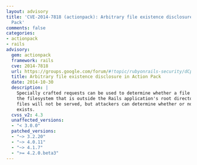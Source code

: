 ```yaml
---
layout: advisory
title: 'CVE-2014-7818 (actionpack): Arbitrary file existence disclosure in Action
  Pack'
comments: false
categories:
- actionpack
- rails
advisory:
  gem: actionpack
  framework: rails
  cve: 2014-7818
  url: https://groups.google.com/forum/#!topic/rubyonrails-security/dCp7duBiQgo
  title: Arbitrary file existence disclosure in Action Pack
  date: 2014-10-30
  description: |
    Specially crafted requests can be used to determine whether a file exists on
    the filesystem that is outside the Rails application's root directory.  The
    files will not be served, but attackers can determine whether or not the file
    exists.
  cvss_v2: 4.3
  unaffected_versions:
  - "< 3.0.0"
  patched_versions:
  - "~> 3.2.20"
  - "~> 4.0.11"
  - "~> 4.1.7"
  - ">= 4.2.0.beta3"
---
```

